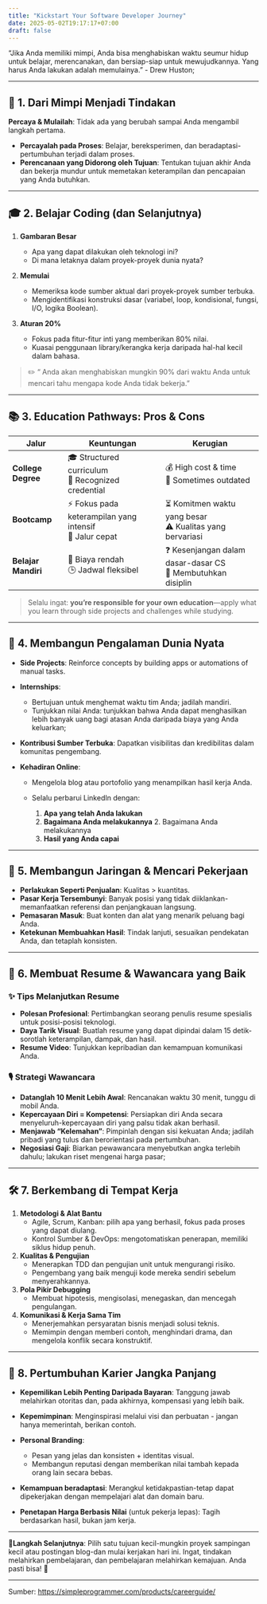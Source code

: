 ```yaml
---
title: "Kickstart Your Software Developer Journey"
date: 2025-05-02T19:17:17+07:00
draft: false
---
```


“Jika Anda memiliki mimpi, Anda bisa menghabiskan waktu seumur hidup untuk belajar, merencanakan, dan bersiap-siap untuk mewujudkannya. Yang harus Anda lakukan adalah memulainya.” - Drew Huston;

---

## 🚀 1. Dari Mimpi Menjadi Tindakan

**Percaya & Mulailah**: Tidak ada yang berubah sampai Anda mengambil langkah pertama.
* **Percayalah pada Proses**: Belajar, bereksperimen, dan beradaptasi-pertumbuhan terjadi dalam proses.
* **Perencanaan yang Didorong oleh Tujuan**: Tentukan tujuan akhir Anda dan bekerja mundur untuk memetakan keterampilan dan pencapaian yang Anda butuhkan.&#x20;

---

## 🎓 2. Belajar Coding (dan Selanjutnya)

1. **Gambaran Besar**

   * Apa yang dapat dilakukan oleh teknologi ini?
   * Di mana letaknya dalam proyek-proyek dunia nyata?
2. **Memulai**

   * Memeriksa kode sumber aktual dari proyek-proyek sumber terbuka.
   * Mengidentifikasi konstruksi dasar (variabel, loop, kondisional, fungsi, I/O, logika Boolean).
3. **Aturan 20%**

   * Fokus pada fitur-fitur inti yang memberikan 80% nilai.
   * Kuasai penggunaan library/kerangka kerja daripada hal-hal kecil dalam bahasa.

> ✏️ “ Anda akan menghabiskan mungkin 90% dari waktu Anda untuk mencari tahu mengapa kode Anda tidak bekerja.” &#x20;

---

## 📚 3. Education Pathways: Pros & Cons

| Jalur | Keuntungan | Kerugian |
| ------------------ | ---------------------------------------------------- | --------------------------------------------------- |
| **College Degree** | 🎓 Structured curriculum<br>📜 Recognized credential | 💰 High cost & time<br>📘 Sometimes outdated |
| **Bootcamp** | ⚡ Fokus pada keterampilan yang intensif <br> 🚀 Jalur cepat | ⏳ Komitmen waktu yang besar<br>⚠️ Kualitas yang bervariasi | 
| **Belajar Mandiri** | 💸 Biaya rendah<br>🕒 Jadwal fleksibel | ❓ Kesenjangan dalam dasar-dasar CS<br>🧭 Membutuhkan disiplin |

> Selalu ingat: **you’re responsible for your own education**—apply what you learn through side projects and challenges while studying.&#x20;

---

## 💼 4. Membangun Pengalaman Dunia Nyata

* **Side Projects**: Reinforce concepts by building apps or automations of manual tasks.
* **Internships**:

  * Bertujuan untuk menghemat waktu tim Anda; jadilah mandiri.
  * Tunjukkan nilai Anda: tunjukkan bahwa Anda dapat menghasilkan lebih banyak uang bagi atasan Anda daripada biaya yang Anda keluarkan;
* **Kontribusi Sumber Terbuka**: Dapatkan visibilitas dan kredibilitas dalam komunitas pengembang.
* **Kehadiran Online**:

  * Mengelola blog atau portofolio yang menampilkan hasil kerja Anda.
  * Selalu perbarui LinkedIn dengan:

    1. **Apa yang telah Anda lakukan**
    2. **Bagaimana Anda melakukannya** 2. Bagaimana Anda melakukannya
    3. **Hasil yang Anda capai**

---

## 🤝 5. Membangun Jaringan & Mencari Pekerjaan

* **Perlakukan Seperti Penjualan**: Kualitas > kuantitas.
* **Pasar Kerja Tersembunyi**: Banyak posisi yang tidak diiklankan-memanfaatkan referensi dan penjangkauan langsung.
* **Pemasaran Masuk**: Buat konten dan alat yang menarik peluang bagi Anda.
* **Ketekunan Membuahkan Hasil**: Tindak lanjuti, sesuaikan pendekatan Anda, dan tetaplah konsisten.&#x20;

---

## 📄 6. Membuat Resume & Wawancara yang Baik

### ✨ Tips Melanjutkan Resume

* **Polesan Profesional**: Pertimbangkan seorang penulis resume spesialis untuk posisi-posisi teknologi.
* **Daya Tarik Visual**: Buatlah resume yang dapat dipindai dalam 15 detik-sorotlah keterampilan, dampak, dan hasil.
* **Resume Video**: Tunjukkan kepribadian dan kemampuan komunikasi Anda.

### 🎙 Strategi Wawancara

* **Datanglah 10 Menit Lebih Awal**: Rencanakan waktu 30 menit, tunggu di mobil Anda.
* **Kepercayaan Diri = Kompetensi**: Persiapkan diri Anda secara menyeluruh-kepercayaan diri yang palsu tidak akan berhasil.
* **Menjawab “Kelemahan”**: Pimpinlah dengan sisi kekuatan Anda; jadilah pribadi yang tulus dan berorientasi pada pertumbuhan.
* **Negosiasi Gaji**: Biarkan pewawancara menyebutkan angka terlebih dahulu; lakukan riset mengenai harga pasar;

---

## 🛠 7. Berkembang di Tempat Kerja

1. **Metodologi & Alat Bantu**
   * Agile, Scrum, Kanban: pilih apa yang berhasil, fokus pada proses yang dapat diulang.
   * Kontrol Sumber & DevOps: mengotomatiskan penerapan, memiliki siklus hidup penuh.
2. **Kualitas & Pengujian**
   * Menerapkan TDD dan pengujian unit untuk mengurangi risiko.
   * Pengembang yang baik menguji kode mereka sendiri sebelum menyerahkannya.
3. **Pola Pikir Debugging**
   * Membuat hipotesis, mengisolasi, menegaskan, dan mencegah pengulangan.
4. **Komunikasi & Kerja Sama Tim**
   * Menerjemahkan persyaratan bisnis menjadi solusi teknis.
   * Memimpin dengan memberi contoh, menghindari drama, dan mengelola konflik secara konstruktif.&#x20;

---

## 🌱 8. Pertumbuhan Karier Jangka Panjang

* **Kepemilikan Lebih Penting Daripada Bayaran**: Tanggung jawab melahirkan otoritas dan, pada akhirnya, kompensasi yang lebih baik.
* **Kepemimpinan**: Menginspirasi melalui visi dan perbuatan - jangan hanya memerintah, berikan contoh.
* **Personal Branding**:

  * Pesan yang jelas dan konsisten + identitas visual.
  * Membangun reputasi dengan memberikan nilai tambah kepada orang lain secara bebas.
* **Kemampuan beradaptasi**: Merangkul ketidakpastian-tetap dapat dipekerjakan dengan mempelajari alat dan domain baru.
* **Penetapan Harga Berbasis Nilai** (untuk pekerja lepas): Tagih berdasarkan hasil, bukan jam kerja.&#x20;

---

**🎯Langkah Selanjutnya**: Pilih satu tujuan kecil-mungkin proyek sampingan kecil atau postingan blog-dan mulai kerjakan hari ini. Ingat, tindakan melahirkan pembelajaran, dan pembelajaran melahirkan kemajuan. Anda pasti bisa! 🚀

---
Sumber:
https://simpleprogrammer.com/products/careerguide/